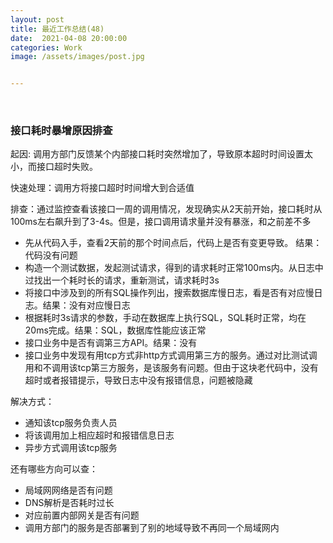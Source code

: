 ```yaml
---
layout: post
title: 最近工作总结(48)
date:  2021-04-08 20:00:00
categories: Work
image: /assets/images/post.jpg


---
```


​    

### 接口耗时暴增原因排查

起因: 调用方部门反馈某个内部接口耗时突然增加了，导致原本超时时间设置太小，而接口超时失败。

快速处理：调用方将接口超时时间增大到合适值

排查：通过监控查看该接口一周的调用情况，发现确实从2天前开始，接口耗时从100ms左右飙升到了3-4s。但是，接口调用请求量并没有暴涨，和之前差不多

- 先从代码入手，查看2天前的那个时间点后，代码上是否有变更导致。 结果：代码没有问题
- 构造一个测试数据，发起测试请求，得到的请求耗时正常100ms内。从日志中过找出一个耗时长的请求，重新测试，请求耗时3s
- 将接口中涉及到的所有SQL操作列出，搜索数据库慢日志，看是否有对应慢日志。结果：没有对应慢日志
- 根据耗时3s请求的参数，手动在数据库上执行SQL，SQL耗时正常，均在20ms完成。结果：SQL，数据库性能应该正常
- 接口业务中是否有调第三方API。结果：没有
- 接口业务中发现有用tcp方式非http方式调用第三方的服务。通过对比测试调用和不调用该tcp第三方服务，是该服务有问题。但由于这块老代码中，没有超时或者报错提示，导致日志中没有报错信息，问题被隐藏

解决方式：

- 通知该tcp服务负责人员
- 将该调用加上相应超时和报错信息日志
- 异步方式调用该tcp服务

还有哪些方向可以查：

- 局域网网络是否有问题
- DNS解析是否耗时过长
- 对应前置内部网关是否有问题
- 调用方部门的服务是否部署到了别的地域导致不再同一个局域网内

